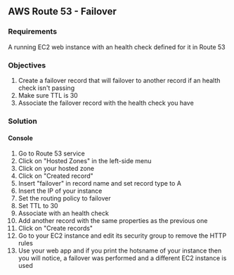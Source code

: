 ## AWS Route 53 - Failover

### Requirements

A running EC2 web instance with an health check defined for it in Route 53

### Objectives

1. Create a failover record that will failover to another record if an health check isn't passing
  1. Make sure TTL is 30
  2. Associate the failover record with the health check you have

### Solution

#### Console

1. Go to Route 53 service
2. Click on "Hosted Zones" in the left-side menu
3. Click on your hosted zone
4. Click on "Created record"
5. Insert "failover" in record name and set record type to A
6. Insert the IP of your instance
7. Set the routing policy to failover
8. Set TTL to 30
9. Associate with an health check
10. Add another record with the same properties as the previous one
11. Click on "Create records"
12. Go to your EC2 instance and edit its security group to remove the HTTP rules
13. Use your web app and if you print the hotsname of your instance then you will notice, a failover was performed and a different EC2 instance is used
